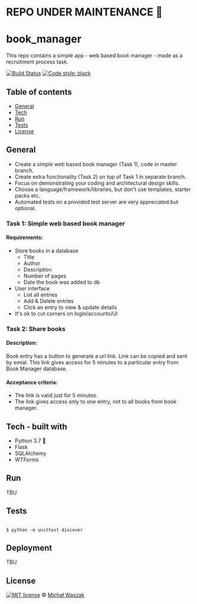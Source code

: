 # REPO UNDER MAINTENANCE :construction:

# book_manager
This repo contains a simple app - web based book manager - made as a recruitment process task.

[![Build Status](https://travis-ci.org/mihalw28/book_manager.svg?branch=master)](https://travis-ci.org/mihalw28/book_manager) [![Code style: black](https://img.shields.io/badge/code%20style-black-000000.svg)](https://github.com/ambv/black)


## Table of contents
 - [General](General)
 - [Tech](Tech)
 - [Run](Run)
 - [Tests](Tests)
 - [License](License)
 
 
## General 
 - Create a simple web based book manager (Task 1), code in master branch.
 - Create extra functionality (Task 2) on top of Task 1 in separate branch.
 - Focus on demonstrating your coding and architectural design skills.
 - Choose a language/framework/libraries, but don't use templates, starter packs etc.
 - Automated tests on a provided test server are very appreciated but optional.
 
 
 ### Task 1: Simple web based book manager
 
 #### Requirements:
  - Store books in a database
    - Title
    - Author
    - Description
    - Number of pages
    - Date the book was added to db
  - User interface
    - List all entries
    - Add & Delete entries
    - Click an entry to view & update details
  - It's ok to cut corners on login/accounts/UI
  
  
### Task 2: Share books

#### Description:
  Book entry has a button to generate a url link. Link can be copied and sent by emial. This link gives access for 5 minutes to a particular entry from Book Manager database.
#### Acceptance criteria:
  - The link is valid just for 5 minutes.
  - The link gives access only to one entry, not to all books from book manager.
  

## Tech - built with
  - Python 3.7 :snake:
  - Flask
  - SQLAlchemy
  - WTForms
  
  
## Run
TBU


## Tests
```

$ python -m unittest discover

```

## Deployment
TBU


## License

[![MIT license](http://img.shields.io/badge/license-MIT-brightgreen.svg)](http://opensource.org/licenses/MIT) © [Michał Waszak](https://github.com/mihalw28)

